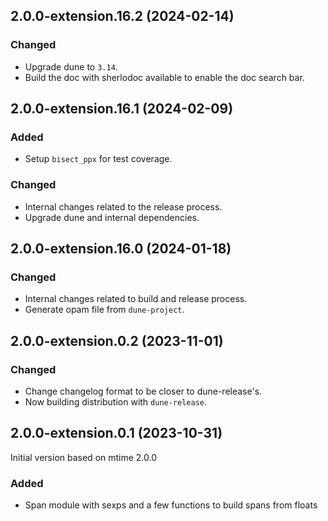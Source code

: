 ## 2.0.0-extension.16.2 (2024-02-14)

### Changed

- Upgrade dune to `3.14`.
- Build the doc with sherlodoc available to enable the doc search bar.

## 2.0.0-extension.16.1 (2024-02-09)

### Added

- Setup `bisect_ppx` for test coverage.

### Changed

- Internal changes related to the release process.
- Upgrade dune and internal dependencies.

## 2.0.0-extension.16.0 (2024-01-18)

### Changed

- Internal changes related to build and release process.
- Generate opam file from `dune-project`.

## 2.0.0-extension.0.2 (2023-11-01)

### Changed

- Change changelog format to be closer to dune-release's.
- Now building distribution with `dune-release`.

## 2.0.0-extension.0.1 (2023-10-31)

Initial version based on mtime 2.0.0

### Added

- Span module with sexps and a few functions to build spans from floats
